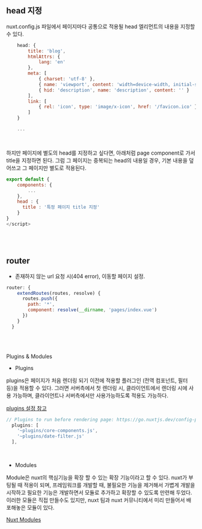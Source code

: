 ## head 지정

nuxt.config.js 파일에서 페이지마다 공통으로 적용될 head 엘리먼트의 내용을 지정할 수 있다. 

```javascript
	head: {
		title: 'blog',
		htmlAttrs: {
			lang: 'en'
		},
		meta: [
			{ charset: 'utf-8' },
			{ name: 'viewport', content: 'width=device-width, initial-scale=1' },
			{ hid: 'description', name: 'description', content: '' }
		],
		link: [
			{ rel: 'icon', type: 'image/x-icon', href: '/favicon.ico' },
		]
	}

	...
```

<br/>

하지만 페이지에 별도의 head를 지정하고 싶다면, 아래처럼 page component로 가서 title을 지정하면 된다. 그럼 그 페이지는 중복되는 head의 내용일 경우, 기본 내용을 덮어쓰고 그 페이지만 별도로 적용된다.

```javascript
export default {
    components: {
        ...
    },
    head : {
      title : '특정 페이지 title 지정'
    }
}
</script>
```

<br/><br/>

## router

* 존재하지 않는 url 요청 시(404 error), 이동할 페이지 설정.

```javascript
router: {
    extendRoutes(routes, resolve) {
      routes.push({
        path: '*',
        component: resolve(__dirname, 'pages/index.vue')
      })
    }
  }
```

<br/><br/>

Plugins & Modules

* Plugins

plugins은 페이지가 처음 렌더링 되기 이전에 적용할 플러그인 (전역 컴포넌트, 필터 등)을 적용할 수 있다. 그러면 서버측에서 첫 렌더링 시, 클라이언트에서 렌더링 시에 사용 가능하며, 클라이언트나 서버측에서만 사용가능하도록 적용도 가능하다.

[plugins 설정 참고](https://go.nuxtjs.dev/config-plugins)

```javascript
// Plugins to run before rendering page: https://go.nuxtjs.dev/config-plugins
  plugins: [
    '~plugins/core-components.js',
    '~plugins/date-filter.js'
  ],
```

<br/>

* Modules

Module은 nuxt의 핵심기능을 확장 할 수 있는 확장 기능이라고 할 수 있다. nuxt가 부팅될 때 적용이 되며, 프레임워크를 개발할 때, 불필요한 기능을 제거해서 가볍게 개발을 시작하고 필요한 기능은 개발하면서 모듈로 추가하고 확장할 수 있도록 만련해 두었다. <br/>
이러한 모듈은 직접 만들수도 있지만, nuxt 팀과 nuxt 커뮤니티에서 미리 만들어서 배포해놓은 모듈이 있다.

[Nuxt Modules](https://modules.nuxtjs.org/)


